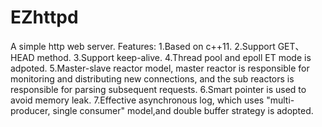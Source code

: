 # EZhttpd
A simple http web server. 
Features:
  1.Based on c++11. 
  2.Support GET、HEAD method.
  3.Support keep-alive.
  4.Thread pool and epoll ET mode is adpoted.
  5.Master-slave reactor model, master reactor is responsible for monitoring and distributing new connections, and the sub reactors is responsible for parsing subsequent requests.
  6.Smart pointer is used to avoid memory leak. 
  7.Effective asynchronous log, which uses "multi-producer, single consumer" model,and double buffer strategy is adopted.
  
  
